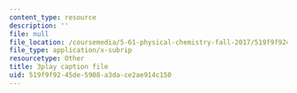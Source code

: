 ```yaml
---
content_type: resource
description: ''
file: null
file_location: /coursemedia/5-61-physical-chemistry-fall-2017/519f9f9245de5908a3dace2ae914c150_6wbWEDAg3B0.vtt
file_type: application/x-subrip
resourcetype: Other
title: 3play caption file
uid: 519f9f92-45de-5908-a3da-ce2ae914c150
---
```

